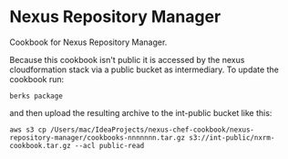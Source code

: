 # Nexus Repository Manager

Cookbook for Nexus Repository Manager.

Because this cookbook isn't public it is accessed by the nexus cloudformation stack via a public bucket as intermediary. To update the cookbook run:

`berks package`

and then upload the resulting archive to the int-public bucket like this:


`aws s3 cp /Users/mac/IdeaProjects/nexus-chef-cookbook/nexus-repository-manager/cookbooks-nnnnnnn.tar.gz s3://int-public/nxrm-cookbook.tar.gz --acl public-read`